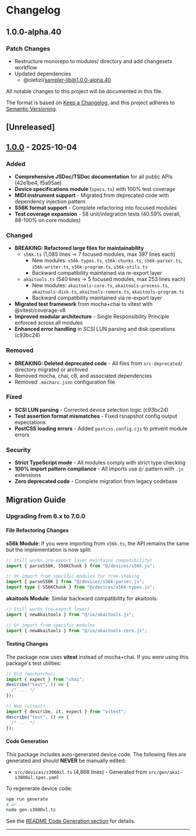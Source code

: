 # Changelog

## 1.0.0-alpha.40

### Patch Changes

- Restructure monorepo to modules/ directory and add changesets workflow
- Updated dependencies
  - @oletizi/sampler-lib@1.0.0-alpha.40

All notable changes to this project will be documented in this file.

The format is based on [Keep a Changelog](https://keepachangelog.com/en/1.1.0/),
and this project adheres to [Semantic Versioning](https://semver.org/spec/v2.0.0.html).

## [Unreleased]

## [1.0.0] - 2025-10-04

### Added

- **Comprehensive JSDoc/TSDoc documentation** for all public APIs (42e1be4, f5a95ae)
- **Device specifications module** (`specs.ts`) with 100% test coverage
- **MIDI instrument support** - Migrated from deprecated code with dependency injection pattern
- **S56K format support** - Complete refactoring into focused modules
- **Test coverage expansion** - 58 unit/integration tests (40.59% overall, 88-100% on core modules)

### Changed

- **BREAKING: Refactored large files for maintainability**
  - `s56k.ts` (1,085 lines → 7 focused modules, max 397 lines each)
    - New modules: `s56k-types.ts`, `s56k-chunks.ts`, `s56k-parser.ts`, `s56k-writer.ts`, `s56k-program.ts`, `s56k-utils.ts`
    - Backward compatibility maintained via re-export layer
  - `akaitools.ts` (540 lines → 5 focused modules, max 253 lines each)
    - New modules: `akaitools-core.ts`, `akaitools-process.ts`, `akaitools-disk.ts`, `akaitools-remote.ts`, `akaitools-program.ts`
    - Backward compatibility maintained via re-export layer
- **Migrated test framework** from mocha+chai to vitest with @vitest/coverage-v8
- **Improved modular architecture** - Single Responsibility Principle enforced across all modules
- **Enhanced error handling** in SCSI LUN parsing and disk operations (c93bc24)

### Removed

- **BREAKING: Deleted deprecated code** - All files from `src-deprecated/` directory migrated or archived
- Removed mocha, chai, c8, and associated dependencies
- Removed `.mocharc.json` configuration file

### Fixed

- **SCSI LUN parsing** - Corrected device selection logic (c93bc24)
- **Test assertion format mismatches** - Fixed rsnapshot config output expectations
- **PostCSS loading errors** - Added `postcss.config.cjs` to prevent module errors

### Security

- **Strict TypeScript mode** - All modules comply with strict type checking
- **100% import pattern compliance** - All imports use `@/` pattern with `.js` extensions
- **Zero deprecated code** - Complete migration from legacy codebase

## Migration Guide

### Upgrading from 6.x to 7.0.0

#### File Refactoring Changes

**s56k Module**: If you were importing from `s56k.ts`, the API remains the same but the implementation is now split:

```typescript
// Still works (re-export layer maintains compatibility)
import { parseS56K, S56KChunk } from "@/devices/s56k.js";

// Or import from specific modules for tree-shaking
import { parseS56K } from "@/devices/s56k-parser.js";
import type { S56KChunk } from "@/devices/s56k-types.js";
```

**akaitools Module**: Similar backward compatibility for akaitools:

```typescript
// Still works (re-export layer)
import { newAkaitools } from "@/io/akaitools.js";

// Or import from specific modules
import { newAkaitools } from "@/io/akaitools-core.js";
```

#### Testing Changes

The package now uses **vitest** instead of mocha+chai. If you were using this package's test utilities:

```typescript
// Old (mocha+chai)
import { expect } from "chai";
describe("test", () => {
  /* ... */
});

// New (vitest)
import { describe, it, expect } from "vitest";
describe("test", () => {
  /* ... */
});
```

#### Code Generation

This package includes auto-generated device code. The following files are generated and should **NEVER** be manually edited:

- `src/devices/s3000xl.ts` (4,868 lines) - Generated from `src/gen/akai-s3000xl.spec.yaml`

To regenerate device code:

```bash
npm run generate
# or
node gen-s3000xl.ts
```

See the [README Code Generation section](./README.md#code-generation) for details.

---

[1.0.0]: https://github.com/oletizi/audio-tools/releases/tag/sampler-devices-v1.0.0
